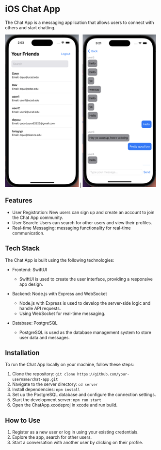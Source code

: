 # iOS Chat App
The Chat App is a messaging application that allows users to connect with others and start chatting. 



<img src="ChatApp/Assets.xcassets/userListImage.png" width="auto" height="500" />  |  <img src="ChatApp/Assets.xcassets/chatscreen.png" width="auto" height="500" />


## Features
- User Registration: New users can sign up and create an account to join the Chat App community.
- User Search: Users can search for other users and view their profiles.
- Real-time Messaging: messaging functionality for real-time communication.

## Tech Stack

The Chat App is built using the following technologies:

- Frontend: SwiftUI
  - SwiftUI is used to create the user interface, providing a responsive app design.

- Backend: Node.js with Express and WebSocket
  - Node.js with Express is used to develop the server-side logic and handle API requests.
  - Using WebSocket for real-time messaging.

- Database: PostgreSQL
  - PostgreSQL is used as the database management system to store user data and messages.

## Installation

To run the Chat App locally on your machine, follow these steps:

1. Clone the repository: `git clone https://github.com/your-username/chat-app.git`
2. Navigate to the server directory: `cd server`
3. Install dependencies: `npm install`
4. Set up the PostgreSQL database and configure the connection settings.
5. Start the development server: `npm run start`
6. Open the ChatApp.xcodeproj in xcode and run build.

## How to Use

1. Register as a new user or log in using your existing credentials.
2. Explore the app, search for other users.
3. Start a conversation with another user by clicking on their profile.
